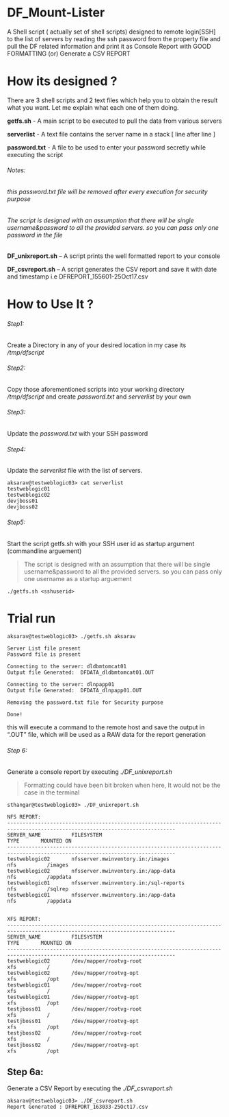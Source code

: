# DF_Mount-Lister
 A Shell script ( actually set of shell scripts) designed to remote login[SSH] to the list of servers by reading the ssh password from the property file and pull the DF related information and print it as Console Report with GOOD FORMATTING (or) Generate a CSV REPORT 

 

# How its designed ?

There are  3 shell scripts and 2 text files which help you to obtain the result what you want. Let me explain what each one of them doing.

**getfs.sh** -  A main script to be executed to pull the data from various servers

**serverlist** - A text file contains the server name in a stack [ line after line ]

**password.txt** - A file to be used to enter your password secretly while executing the script 
###### Notes: 
###### this *password.txt* file will be removed after every execution for security purpose
###### The script is designed with an assumption that there will be single username&password to all the provided servers. so you can pass only one password in the file

**DF_unixreport.sh** – A script prints the well formatted  report to your console

**DF_csvreport.sh** – A script generates the CSV report and save it with date and timestamp i.e DFREPORT_155601-25Oct17.csv


# How to Use  It ?

###### Step1:

Create a Directory in any of your desired location in my case its */tmp/dfscript*

###### Step2:

Copy those aforementioned scripts  into your working directory */tmp/dfscript*  and create *password.txt* and *serverlist* by your own

###### Step3:

Update the *password.txt* with your SSH password

###### Step4:

Update the *serverlist* file with the list of servers.

```
aksarav@testweblogic03> cat serverlist
testweblogic01
testweblogic02
devjboss01
devjboss02
```

###### Step5:

Start the script getfs.sh with your SSH user id as startup argument (commandline arguement)
> The script is designed with an assumption that there will be single username&password to all the provided servers. so you can pass only one username as a startup arguement


``` ./getfs.sh <sshuserid> ```

# Trial run 

```
aksarav@testweblogic03> ./getfs.sh aksarav

Server List file present
Password file is present

Connecting to the server: dldbmtomcat01
Output file Generated:  DFDATA_dldbmtomcat01.OUT

Connecting to the server: dlnpapp01
Output file Generated:  DFDATA_dlnpapp01.OUT

Removing the password.txt file for Security purpose

Done!
```
this will execute a command to the remote host and save the output in “.OUT” file, which will be used as a RAW data for the report generation

###### Step 6:

Generate a console report by executing *./DF_unixreport.sh*

> Formatting could have been bit broken when here, It would not be the case in the terminal

```
sthangar@testweblogic03> ./DF_unixreport.sh

NFS REPORT:
-----------------------------------------------------------------------------------------------------------------------------
SERVER_NAME          FILESYSTEM                                                                       TYPE       MOUNTED ON
-----------------------------------------------------------------------------------------------------------------------------
testweblogic02       nfsserver.mwinventory.in:/images                                        		  nfs          /images
testweblogic02       nfsserver.mwinventory.in:/app-data                                               nfs          /appdata
testweblogic01       nfsserver.mwinventory.in:/sql-reports                                            nfs          /sqlrep
testweblogic01       nfsserver.mwinventory.in:/app-data                                               nfs          /appdata


XFS REPORT:
-----------------------------------------------------------------------------------------------------------------------------
SERVER_NAME          FILESYSTEM                                                                       TYPE       MOUNTED ON
-----------------------------------------------------------------------------------------------------------------------------
testweblogic02       /dev/mapper/rootvg-root                                       		  			  xfs          /
testweblogic02       /dev/mapper/rootvg-opt                                                           xfs          /opt
testweblogic01       /dev/mapper/rootvg-root                                                          xfs          /
testweblogic01       /dev/mapper/rootvg-opt                                                           xfs          /opt
testjboss01          /dev/mapper/rootvg-root                                       		  			  xfs          /
testjboss01          /dev/mapper/rootvg-opt                                                           xfs          /opt
testjboss02          /dev/mapper/rootvg-root                                       		  			  xfs          /
testjboss02          /dev/mapper/rootvg-opt                                                           xfs          /opt

```

## Step 6a:

Generate a CSV Report by executing the *./DF_csvreport.sh*

```
aksarav@testweblogic03> ./DF_csvreport.sh
Report Generated : DFREPORT_163033-25Oct17.csv

```
